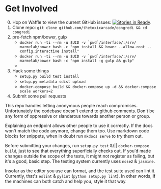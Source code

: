 # Get Involved
0. Hop on Waffle to view the current GitHub issues:
    [![Stories in Ready](https://badge.waffle.io/Thetoxicarcade/congredi.png?label=ready&title=Ready)](https://waffle.io/Thetoxicarcade/congredi).
1. Clone repo:
    `git clone github.com/thetoxicarcade/congredi && cd congredi`
2. pre-fetch npm/bower, gulp
    * ```docker run -ti --rm -u $UID -v `pwd`/interface/:/srv/ marmelab/bower bash -c "npm install && bower --allow-root --config.interactive install"```
    * ```docker run -ti --rm -u $UID -v `pwd`/interface/:/srv/ marmelab/bower bash -c "npm install -g gulp && gulp"```
    *
2. Hack some things
    * `setup.py build test install`
    * `setup.py metadata sdist upload`
    * `docker-compose build && docker-compose up -d && docker-compose scale workers=2`
3. Submit some pull requests


This repo handles letting anonymous people reach compromises. Unfortunately the 
codebase doesn't extend to github comments. Don't be any form of oppressive or
slandarous towards another person or group.

Explaining an endpoint allows other people to use it correctly. If the
docs won't match the code anymore, change them too. Use markdown code
blocks for snippets, when in doubt run `mkdocs serve` to try them out.

Before submitting your changes, run `setup.py test` &/|| `docker-compose build`,
just to see that everything superficially checks out. If you'd made changes
outside the scope of the tests, it might not register as failing, but it's
a good, basic step. The testing system currently uses `nose2` & `jasmine`.

Insofar as the editor you use can format, and the test suite used can lint it.
Currently, that's `eslint` & `pylint` (`python setup.py lint`).
In other words, if the machines can both catch and help you, style it that way.

